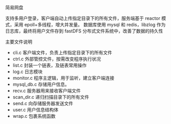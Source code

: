 简易网盘

支持多用户登录，客户端自动上传指定目录下的所有文件，服务端基于 reactor 模式，采用 epoll+多线程，增大并发量。
数据库使用 mysql 和 redis，libzlog 作为日志库，最终将用户文件存到 fastDFS 分布式文件系统中，改善了数据的持久性

主要文件说明
- cli.c      客户端文件，负责上传指定目录下的所有文件
- ctrl.c     外部管控文件，按需改变程序执行状况
- list.c     封装一个链表，及链表常用操作
- log.c      日志模块
- monitor.c  程序主逻辑，用于监听，建立客户端连接
- mysql_db.c 存储用户信息。
- recv.c     服务器用来接收客户端文件
- scan_dir.c 递归扫描目录下的所有文件
- send.c     向存储服务器发送文件
- user.c     用户信息结构体
- wrap.c     包裹系统函数
